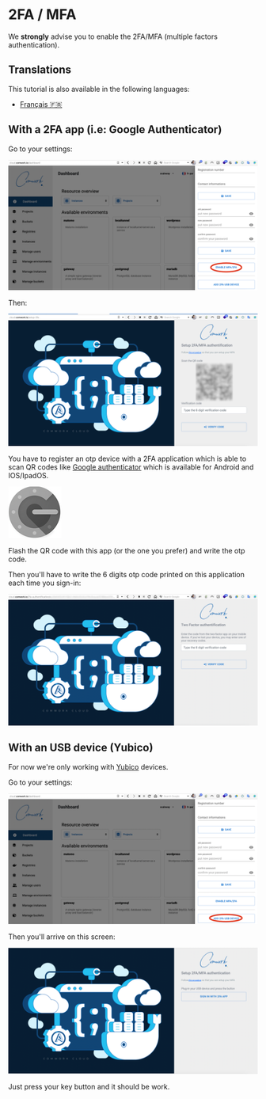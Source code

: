 # 2FA / MFA

We **strongly** advise you to enable the 2FA/MFA (multiple factors authentication).

## Translations

This tutorial is also available in the following languages:
* [Français 🇫🇷](../../../translations/fr/tutorials/console/public/2FA.md)

## With a 2FA app (i.e: Google Authenticator)

Go to your settings:

![enable_2fa_app](../../../img/enable_2fa_app.png)

Then:

![qr_2fa](../../../img/qr_2fa.png)

You have to register an otp device with a 2FA application which is able to scan QR codes like [Google authenticator](https://play.google.com/store/apps/details?id=com.google.android.apps.authenticator2) which is available for Android and IOS/IpadOS.

![authenticator](../../../img/authenticator.png)

Flash the QR code with this app (or the one you prefer) and write the otp code.

Then you'll have to write the 6 digits otp code printed on this application each time you sign-in:

![2fa_code](../../../img/2fa_code.png)

## With an USB device (Yubico)

For now we're only working with [Yubico](https://www.yubico.com) devices.

Go to your settings:

![enable_2fa_usb_device](../../../img/enable_2fa_usb_device.png)

Then you'll arrive on this screen:

![2fa_usb_device](../../../img/2fa_usb_device.png)

Just press your key button and it should be work.
